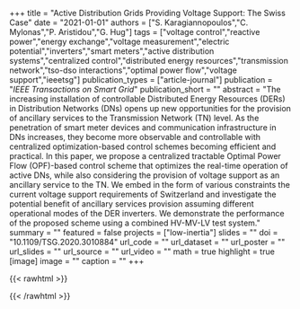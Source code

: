 +++
title = "Active Distribution Grids Providing Voltage Support: The Swiss Case"
date = "2021-01-01"
authors = ["S. Karagiannopoulos","C. Mylonas","P. Aristidou","G. Hug"]
tags = ["voltage control","reactive power","energy exchange","voltage measurement","electric potential","inverters","smart meters","active distribution systems","centralized control","distributed energy resources","transmission network","tso-dso interactions","optimal power flow","voltage support","ieeetsg"]
publication_types = ["article-journal"]
publication = "_IEEE Transactions on Smart Grid_"
publication_short = ""
abstract = "The increasing installation of controllable Distributed Energy Resources (DERs) in Distribution Networks (DNs) opens up new opportunities for the provision of ancillary services to the Transmission Network (TN) level. As the penetration of smart meter devices and communication infrastructure in DNs increases, they become more observable and controllable with centralized optimization-based control schemes becoming efficient and practical. In this paper, we propose a centralized tractable Optimal Power Flow (OPF)-based control scheme that optimizes the real-time operation of active DNs, while also considering the provision of voltage support as an ancillary service to the TN. We embed in the form of various constraints the current voltage support requirements of Switzerland and investigate the potential benefit of ancillary services provision assuming different operational modes of the DER inverters. We demonstrate the performance of the proposed scheme using a combined HV-MV-LV test system."
summary = ""
featured = false
projects = ["low-inertia"]
slides = ""
doi = "10.1109/TSG.2020.3010884"
url_code = ""
url_dataset = ""
url_poster = ""
url_slides = ""
url_source = ""
url_video = ""
math = true
highlight = true
[image]
image = ""
caption = ""
+++

{{< rawhtml >}}
<div data-badge-details="right" data-badge-type="medium-donut" data-doi="10.1109/TSG.2020.3010884" data-hide-no-mentions="true" class="altmetric-embed"></div>
{{< /rawhtml >}}
